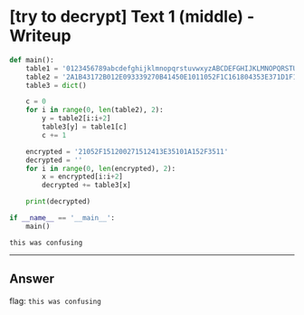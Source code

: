 # [try to decrypt] Text 1 (middle) - Writeup

``` python
def main():
	table1 = '0123456789abcdefghijklmnopqrstuvwxyzABCDEFGHIJKLMNOPQRSTUVWXYZ-_.,;:?! '
	table2 = '2A1B43172B012E093339270B41450E1011052F1C161804353E371D1F15211A23000C3B301E13253C292C31220D0F34383A3D02082D362432200A063F1914402603420744284612'
	table3 = dict()

	c = 0
	for i in range(0, len(table2), 2):
		y = table2[i:i+2]
		table3[y] = table1[c]
		c += 1

	encrypted = '21052F151200271512413E35101A152F3511'
	decrypted = ''
	for i in range(0, len(encrypted), 2):
		x = encrypted[i:i+2]
		decrypted += table3[x]

	print(decrypted)

if __name__ == '__main__':
	main()
```
```
this was confusing
```

___

## Answer

flag: `this was confusing`